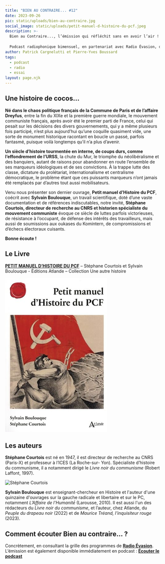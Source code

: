 ```yaml
---
title: "BIEN AU CONTRAIRE... #12"
date: 2023-09-26
pic: static/uploads/bien-au-contraire.jpg
social_image: static/uploads/petit-manuel-d-histoire-du-pcf.jpeg
description: >-
  Bien au Contraire..., l’émission qui réfléchit sans en avoir l’air !

  Podcast radiophonique bimensuel, en partenariat avec Radio Évasion, dans laquelle un livre, roman, essai, pamphlet, sert de base à l'exploration d'un sujet de société. Nourrir la réflexion et proposer des points de vue différents sur les thèmes les plus divers sont les deux ambitions de ces émissions.
author: Patrick Cargnelutti et Pierre-Yves Boussard
tags:
  - podcast
  - radio
  - essai
layout: page.njk
---
```

## Une histoire de cocos...

**Né dans le chaos politique français de la Commune de Paris et de l’affaire Dreyfus**, entre la fin du XIXe  et la première guerre mondiale, le mouvement communiste français, après avoir été le premier parti de France, celui qui pesait sur les décisions des divers gouvernements, qui y a même plusieurs fois participé, n’est plus aujourd’hui qu’une coquille quasiment vide, une sorte de monument historique racontant en boucle un passé, parfois fantasmé, puisque voilà longtemps qu’il n’a plus d’avenir.

**Un siècle d’histoire tourmentée en interne, de coups durs, comme l’effondrement de l’URSS**, la chute du Mur, le triomphe du néolibéralisme et des banquiers, autant de raisons pour abandonner en route l’ensemble de ses marqueurs idéologiques et de ses convictions. À la trappe lutte des classe, dictature du prolétariat, internationalisme et centralisme démocratique, le problème étant que ces puissants marqueurs n’ont jamais été remplacés par d’autres tout aussi mobilisateurs.

Venu nous présenter son dernier ouvrage, **Petit manuel d’Histoire du PCF**, coécrit avec **Sylvain Boulouque**, un travail scientifique, doté d’une vaste documentation et de références indiscutables, notre invité, **Stéphane Courtois, directeur de recherche au CNRS et historien spécialiste du mouvement communiste** évoque ce siècle de luttes parfois victorieuses, de résistance à l’occupant, de défense des intérêts des travailleurs, mais aussi de soumissions aux oukases du Komintern, de compromissions et d’échecs électoraux cuisants.

**Bonne écoute !**

## Le Livre

**[PETIT MANUEL D’HISTOIRE DU PCF](https://www.atlande.eu/une-autre-histoire/1007-manuel-d-histoire-du-pcf-9782350308838.html)** – Stéphane Courtois et Sylvain Boulouque - Éditions Atlande – Collection Une autre histoire

![Couverture blanche, titre en haut, à droite, sur deux lignes, caractères gras noirs, au centre, un dessin d'un ouvrier, armé d'une masse, en train de briser les cha^ines qui enserrent la planète, en fond, un drapeau rouge avec la faucille et le marteau. Noms des auteurs en bas, à gauche, sur deux lignes.](static/uploads/petit-manuel-d-histoire-du-pcf.jpeg "Petit manuel d'Histoire du PCF")

## Les auteurs

**Stéphane Courtois** est né en 1947, il est directeur de recherche au CNRS (Paris-X) et professeur à l’ICES (La Roche-sur- Yon). Spécialiste d’histoire du communisme, il a notamment dirigé le *Livre noir du communisme* (Robert Laffont, 1997).

![](static/uploads/stéphane-courtois.jpg "Stéphane Courtois")

**Sylvain Boulouque** est enseignant-chercheur en Histoire et l'auteur d'une quinzaine d'ouvrages sur la gauche radicale et libertaire et sur le PC, notamment *L’Affaire de l'Humanité́* (Larousse, 2010). Il est aussi l'un des rédacteurs du *Livre noir du communisme*, et l’auteur, chez Atlande, du *Peuple du drapeau noir* (2022) et de *Maurice Tréand, l’inquisiteur rouge* (2023).

## Comment écouter Bien au contraire... ?

Concrètement, en consultant la grille des programmes de **[Radio Évasion](https://www.radioevasion.net/)**. L’émission est également disponible immédiatement en podcast : **[Écouter le podcast](https://www.radioevasion.net/actu/une-histoire-de-cocos/)**